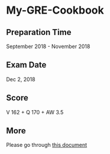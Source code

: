 # My-GRE-Cookbook

## Preparation Time

September 2018 - November 2018

## Exam Date

Dec 2, 2018

## Score

V 162 + Q 170 + AW 3.5

## More

Please go through [this document](https://github.com/bcwingnut/My-GRE-Cookbook/blob/master/Guide%20to%20a%20340%20on%20GRE%5BRobin%5D.pdf)
